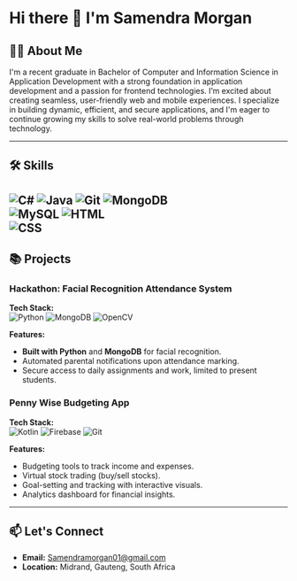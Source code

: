# Hi there 👋 I'm Samendra Morgan

## 👩‍💻 About Me  
I'm a recent graduate in Bachelor of Computer and Information Science in Application Development with a strong foundation in application development and a passion for frontend technologies. I’m excited about creating seamless, user-friendly web and mobile experiences. I specialize in building dynamic, efficient, and secure applications, and I'm eager to continue growing my skills to solve real-world problems through technology.

---

## 🛠️ Skills  
![C#](https://img.shields.io/badge/-C%23-239120?style=flat-square&logo=c-sharp&logoColor=white) ![Java](https://img.shields.io/badge/-Java-007396?style=flat-square&logo=java&logoColor=white)  ![Git](https://img.shields.io/badge/-Git-F05032?style=flat-square&logo=git&logoColor=white) ![MongoDB](https://img.shields.io/badge/-MongoDB-47A248?style=flat-square&logo=mongodb&logoColor=white)  
![MySQL](https://img.shields.io/badge/-MySQL-4479A1?style=flat-square&logo=mysql&logoColor=white)  ![HTML](https://img.shields.io/badge/-HTML5-E34F26?style=flat-square&logo=html5&logoColor=white)  
![CSS](https://img.shields.io/badge/-CSS3-1572B6?style=flat-square&logo=css3&logoColor=white)  
---

## 📚 Projects  
### Hackathon: Facial Recognition Attendance System  
**Tech Stack:**  
![Python](https://img.shields.io/badge/-Python-3776AB?style=flat-square&logo=python&logoColor=white)  ![MongoDB](https://img.shields.io/badge/-MongoDB-47A248?style=flat-square&logo=mongodb&logoColor=white) 
![OpenCV](https://img.shields.io/badge/-OpenCV-5C3EE8?style=flat-square&logo=opencv&logoColor=white)  

**Features:**  
- **Built with Python** and **MongoDB** for facial recognition.  
- Automated parental notifications upon attendance marking.  
- Secure access to daily assignments and work, limited to present students.

### Penny Wise Budgeting App  
**Tech Stack:**  
![Kotlin](https://img.shields.io/badge/-Kotlin-0095D5?style=flat-square&logo=kotlin&logoColor=white)  ![Firebase](https://img.shields.io/badge/-Firebase-FFCA28?style=flat-square&logo=firebase&logoColor=black)  ![Git](https://img.shields.io/badge/-Git-F05032?style=flat-square&logo=git&logoColor=white)  

**Features:**  
- Budgeting tools to track income and expenses.  
- Virtual stock trading (buy/sell stocks).  
- Goal-setting and tracking with interactive visuals.  
- Analytics dashboard for financial insights.

---

## 📫 Let's Connect  
- **Email:** [Samendramorgan01@gmail.com](mailto:Samendramorgan01@gmail.com)  
- **Location:** Midrand, Gauteng, South Africa  
